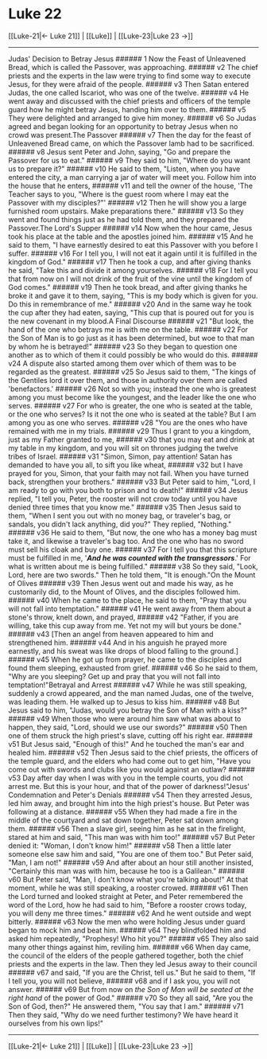 # Luke 22

[[Luke-21|← Luke 21]] | [[Luke]] | [[Luke-23|Luke 23 →]]
***

Judas' Decision to Betray Jesus ###### 1 Now the Feast of Unleavened Bread, which is called the Passover, was approaching. ###### v2 The chief priests and the experts in the law were trying to find some way to execute Jesus, for they were afraid of the people. ###### v3 Then Satan entered Judas, the one called Iscariot, who was one of the twelve. ###### v4 He went away and discussed with the chief priests and officers of the temple guard how he might betray Jesus, handing him over to them. ###### v5 They were delighted and arranged to give him money. ###### v6 So Judas agreed and began looking for an opportunity to betray Jesus when no crowd was present.The Passover ###### v7 Then the day for the feast of Unleavened Bread came, on which the Passover lamb had to be sacrificed. ###### v8 Jesus sent Peter and John, saying, "Go and prepare the Passover for us to eat." ###### v9 They said to him, "Where do you want us to prepare it?" ###### v10 He said to them, "Listen, when you have entered the city, a man carrying a jar of water will meet you. Follow him into the house that he enters, ###### v11 and tell the owner of the house, 'The Teacher says to you, "Where is the guest room where I may eat the Passover with my disciples?"' ###### v12 Then he will show you a large furnished room upstairs. Make preparations there." ###### v13 So they went and found things just as he had told them, and they prepared the Passover.The Lord's Supper ###### v14 Now when the hour came, Jesus took his place at the table and the apostles joined him. ###### v15 And he said to them, "I have earnestly desired to eat this Passover with you before I suffer. ###### v16 For I tell you, I will not eat it again until it is fulfilled in the kingdom of God." ###### v17 Then he took a cup, and after giving thanks he said, "Take this and divide it among yourselves. ###### v18 For I tell you that from now on I will not drink of the fruit of the vine until the kingdom of God comes." ###### v19 Then he took bread, and after giving thanks he broke it and gave it to them, saying, "This is my body which is given for you. Do this in remembrance of me." ###### v20 And in the same way he took the cup after they had eaten, saying, "This cup that is poured out for you is the new covenant in my blood.A Final Discourse ###### v21 "But look, the hand of the one who betrays me is with me on the table. ###### v22 For the Son of Man is to go just as it has been determined, but woe to that man by whom he is betrayed!" ###### v23 So they began to question one another as to which of them it could possibly be who would do this. ###### v24 A dispute also started among them over which of them was to be regarded as the greatest. ###### v25 So Jesus said to them, "The kings of the Gentiles lord it over them, and those in authority over them are called 'benefactors.' ###### v26 Not so with you; instead the one who is greatest among you must become like the youngest, and the leader like the one who serves. ###### v27 For who is greater, the one who is seated at the table, or the one who serves? Is it not the one who is seated at the table? But I am among you as one who serves. ###### v28 "You are the ones who have remained with me in my trials. ###### v29 Thus I grant to you a kingdom, just as my Father granted to me, ###### v30 that you may eat and drink at my table in my kingdom, and you will sit on thrones judging the twelve tribes of Israel. ###### v31 "Simon, Simon, pay attention! Satan has demanded to have you all, to sift you like wheat, ###### v32 but I have prayed for you, Simon, that your faith may not fail. When you have turned back, strengthen your brothers." ###### v33 But Peter said to him, "Lord, I am ready to go with you both to prison and to death!" ###### v34 Jesus replied, "I tell you, Peter, the rooster will not crow today until you have denied three times that you know me." ###### v35 Then Jesus said to them, "When I sent you out with no money bag, or traveler's bag, or sandals, you didn't lack anything, did you?" They replied, "Nothing." ###### v36 He said to them, "But now, the one who has a money bag must take it, and likewise a traveler's bag too. And the one who has no sword must sell his cloak and buy one. ###### v37 For I tell you that this scripture must be fulfilled in me, '**_And he was counted with the transgressors_**.' For what is written about me is being fulfilled." ###### v38 So they said, "Look, Lord, here are two swords." Then he told them, "It is enough."On the Mount of Olives ###### v39 Then Jesus went out and made his way, as he customarily did, to the Mount of Olives, and the disciples followed him. ###### v40 When he came to the place, he said to them, "Pray that you will not fall into temptation." ###### v41 He went away from them about a stone's throw, knelt down, and prayed, ###### v42 "Father, if you are willing, take this cup away from me. Yet not my will but yours be done." ###### v43 [Then an angel from heaven appeared to him and strengthened him. ###### v44 And in his anguish he prayed more earnestly, and his sweat was like drops of blood falling to the ground.] ###### v45 When he got up from prayer, he came to the disciples and found them sleeping, exhausted from grief. ###### v46 So he said to them, "Why are you sleeping? Get up and pray that you will not fall into temptation!"Betrayal and Arrest ###### v47 While he was still speaking, suddenly a crowd appeared, and the man named Judas, one of the twelve, was leading them. He walked up to Jesus to kiss him. ###### v48 But Jesus said to him, "Judas, would you betray the Son of Man with a kiss?" ###### v49 When those who were around him saw what was about to happen, they said, "Lord, should we use our swords?" ###### v50 Then one of them struck the high priest's slave, cutting off his right ear. ###### v51 But Jesus said, "Enough of this!" And he touched the man's ear and healed him. ###### v52 Then Jesus said to the chief priests, the officers of the temple guard, and the elders who had come out to get him, "Have you come out with swords and clubs like you would against an outlaw? ###### v53 Day after day when I was with you in the temple courts, you did not arrest me. But this is your hour, and that of the power of darkness!"Jesus' Condemnation and Peter's Denials ###### v54 Then they arrested Jesus, led him away, and brought him into the high priest's house. But Peter was following at a distance. ###### v55 When they had made a fire in the middle of the courtyard and sat down together, Peter sat down among them. ###### v56 Then a slave girl, seeing him as he sat in the firelight, stared at him and said, "This man was with him too!" ###### v57 But Peter denied it: "Woman, I don't know him!" ###### v58 Then a little later someone else saw him and said, "You are one of them too." But Peter said, "Man, I am not!" ###### v59 And after about an hour still another insisted, "Certainly this man was with him, because he too is a Galilean." ###### v60 But Peter said, "Man, I don't know what you're talking about!" At that moment, while he was still speaking, a rooster crowed. ###### v61 Then the Lord turned and looked straight at Peter, and Peter remembered the word of the Lord, how he had said to him, "Before a rooster crows today, you will deny me three times." ###### v62 And he went outside and wept bitterly. ###### v63 Now the men who were holding Jesus under guard began to mock him and beat him. ###### v64 They blindfolded him and asked him repeatedly, "Prophesy! Who hit you?" ###### v65 They also said many other things against him, reviling him. ###### v66 When day came, the council of the elders of the people gathered together, both the chief priests and the experts in the law. Then they led Jesus away to their council ###### v67 and said, "If you are the Christ, tell us." But he said to them, "If I tell you, you will not believe, ###### v68 and if I ask you, you will not answer. ###### v69 But from now on _the Son of Man will be seated at the right hand_ of the power of God." ###### v70 So they all said, "Are you the Son of God, then?" He answered them, "You say that I am." ###### v71 Then they said, "Why do we need further testimony? We have heard it ourselves from his own lips!"

***
[[Luke-21|← Luke 21]] | [[Luke]] | [[Luke-23|Luke 23 →]]
